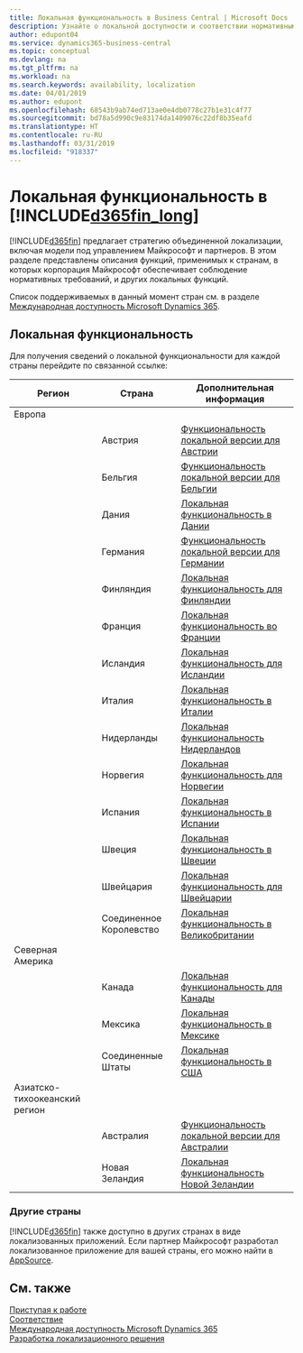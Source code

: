 ```yaml
---
title: Локальная функциональность в Business Central | Microsoft Docs
description: Узнайте о локальной доступности и соответствии нормативным требованиям приложения Dynamics 365 Business Central.
author: edupont04
ms.service: dynamics365-business-central
ms.topic: conceptual
ms.devlang: na
ms.tgt_pltfrm: na
ms.workload: na
ms.search.keywords: availability, localization
ms.date: 04/01/2019
ms.author: edupont
ms.openlocfilehash: 68543b9ab74ed713ae0e4db0778c27b1e31c4f77
ms.sourcegitcommit: bd78a5d990c9e83174da1409076c22df8b35eafd
ms.translationtype: HT
ms.contentlocale: ru-RU
ms.lasthandoff: 03/31/2019
ms.locfileid: "918337"
---
```

# <a name="local-functionality-in-included365finlongincludesd365finlongmdmd"></a>Локальная функциональность в [!INCLUDE[d365fin_long](includes/d365fin_long_md.md)]
[!INCLUDE[d365fin](includes/d365fin_md.md)] предлагает стратегию объединенной локализации, включая модели под управлением Майкрософт и партнеров. В этом разделе представлены описания функций, применимых к странам, в которых корпорация Майкрософт обеспечивает соблюдение нормативных требований, и других локальных функций.  

Список поддерживаемых в данный момент стран см. в разделе [Международная доступность Microsoft Dynamics 365](https://docs.microsoft.com/en-us/dynamics365/get-started/availability).  

## <a name="local-functionality"></a>Локальная функциональность
Для получения сведений о локальной функциональности для каждой страны перейдите по связанной ссылке:

| Регион | Страна | Дополнительная информация |
| --- | --- |--- |
| Европа |  | |
|        | Австрия | [Функциональность локальной версии для Австрии](localfunctionality/austria/austria-local-functionality.md) |
|        | Бельгия |  [Функциональность локальной версии для Бельгии](localfunctionality/belgium/belgium-local-functionality.md) |
|        | Дания | [Локальная функциональность в Дании](localfunctionality/denmark/denmark-local-functionality.md) |
|        | Германия | [Функциональность локальной версии для Германии](localfunctionality/germany/germany-local-functionality.md) |
|        | Финляндия | [Локальная функциональность для Финляндии](localfunctionality/finland/finland-local-functionality.md) |
|        | Франция | [Локальная функциональность во Франции](localfunctionality/france/france-local-functionality.md) |
|        | Исландия | [Локальная функциональность для Исландии](localfunctionality/iceland/iceland-local-functionality.md) |
|        | Италия | [Локальная функциональность в Италии](localfunctionality/italy/italy-local-functionality.md) |
|        | Нидерланды | [Локальная функциональность Нидерландов](localfunctionality/netherlands/netherlands-local-functionality.md) |
|        | Норвегия | [Локальная функциональность для Норвегии](localfunctionality/norway/norway-local-functionality.md) |
|        | Испания | [Локальная функциональность в Испании](localfunctionality/spain/spain-local-functionality.md) |
|        | Швеция | [Локальная функциональность в Швеции](localfunctionality/sweden/sweden-local-functionality.md) |
|        | Швейцария | [Локальная функциональность для Швейцарии](localfunctionality/switzerland/switzerland-local-functionality.md) |
|        | Соединенное Королевство | [Локальная функциональность в Великобритании](localfunctionality/unitedkingdom/united-kingdom-local-functionality.md) |
| Северная Америка |       |  |
|        | Канада|[Локальная функциональность для Канады](localfunctionality/canada/canada-local-functionality.md) |
|        | Мексика | [Локальная функциональность в Мексике](localfunctionality/mexico/mexico-local-functionality.md) |
|        | Соединенные Штаты|[Локальная функциональность в США](localfunctionality/unitedstates/united-states-local-functionality.md) |
| Азиатско-тихоокеанский регион |       |  |
|        | Австралия | [Функциональность локальной версии для Австралии](localfunctionality/australia/australia-local-functionality.md) |
|        | Новая Зеландия | [Локальная функциональность Новой Зеландии](localfunctionality/newzealand/new-zealand-local-functionality.md) |

### <a name="other-countries"></a>Другие страны
[!INCLUDE[d365fin](includes/d365fin_md.md)] также доступно в других странах в виде локализованных приложений. Если партнер Майкрософт разработал локализованное приложение для вашей страны, его можно найти в [AppSource](https://appsource.microsoft.com/en-us/product/dynamics-365-business-central/).

## <a name="see-also"></a>См. также
[Приступая к работе](product-get-started.md)  
[Соответствие](compliance/compliance-overview.md)  
[Международная доступность Microsoft Dynamics 365](https://docs.microsoft.com/en-us/dynamics365/get-started/availability)  
[Разработка локализационного решения](/dynamics365/business-central/dev-itpro/developer/readiness/readiness-develop-localization)  
